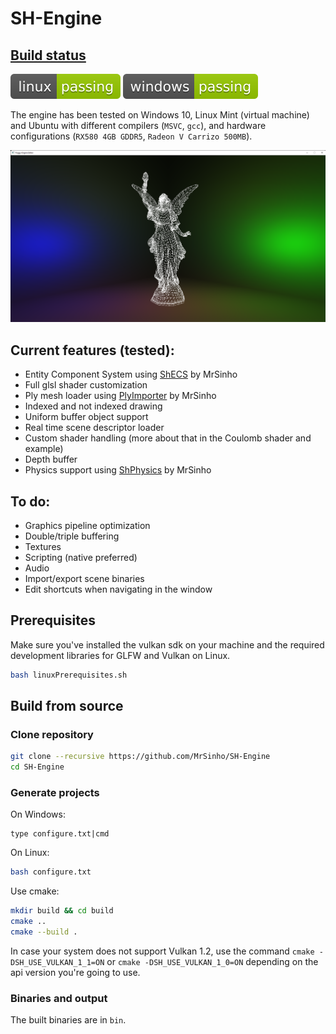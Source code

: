 # SH-Engine

## [Build status](https://github.com/MrSinho/Foggy-Engine/tree/main/.ShCI)

[![linux_badge](.ShCI/linux-status.svg)](https://github.com/MrSinho/Sh-Engine/tree/main/.ShCI/linux-log.md)
[![windows_badge](.ShCI/windows-status.svg)](https://github.com/MrSinho/Sh-Engine/tree/main/.ShCI/windows-log.md)

The engine has been tested on Windows 10, Linux Mint (virtual machine) and Ubuntu with different compilers (`MSVC`, `gcc`), and hardware configurations (`RX580 4GB GDDR5`, `Radeon V Carrizo 500MB`).

![test0](saved/Pictures/coulomb.png)

## Current features (tested):
 - Entity Component System using [ShECS](https://github.com/MrSinho/ShECS) by MrSinho
 - Full glsl shader customization
 - Ply mesh loader using [PlyImporter](https://github.com/MrSinho/PlyImporter) by MrSinho
 - Indexed and not indexed drawing
 - Uniform buffer object support
 - Real time scene descriptor loader
 - Custom shader handling (more about that in the Coulomb shader and example)
 - Depth buffer
 - Physics support using [ShPhysics](https://github.com/MrSinho/ShPhysics) by MrSinho

## To do:
 - Graphics pipeline optimization
 - Double/triple buffering
 - Textures
 - Scripting (native preferred)
 - Audio
 - Import/export scene binaries
 - Edit shortcuts when navigating in the window

## Prerequisites

Make sure you've installed the vulkan sdk on your machine and the required development libraries for GLFW and Vulkan on Linux. 

```bash
bash linuxPrerequisites.sh
```

## Build from source

### Clone repository

```bash
git clone --recursive https://github.com/MrSinho/SH-Engine
cd SH-Engine
``` 

### Generate projects

On Windows:
```batch
type configure.txt|cmd
```

On Linux:
```bash
bash configure.txt
```

Use cmake:
```bash
mkdir build && cd build
cmake ..
cmake --build .
```

In case your system does not support Vulkan 1.2, use the command `cmake -DSH_USE_VULKAN_1_1=ON` or `cmake -DSH_USE_VULKAN_1_0=ON` depending on the api version you're going to use.

### Binaries and output

The built binaries are in `bin`.
